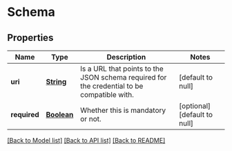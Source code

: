 # Schema
## Properties

Name | Type | Description | Notes
------------ | ------------- | ------------- | -------------
**uri** | [**String**](string.md) | Is a URL that points to the JSON schema required for the credential to be compatible with. | [default to null]
**required** | [**Boolean**](boolean.md) | Whether this is mandatory or not. | [optional] [default to null]

[[Back to Model list]](../interface_specification_of_pe_openapi_spec_component.md#documentation-for-models) [[Back to API list]](../interface_specification_of_pe_openapi_spec_component.md#documentation-for-api-endpoints) [[Back to README]](../interface_specification_of_pe_openapi_spec_component.md)

